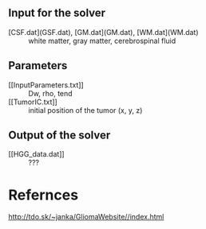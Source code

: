 ## Input for the solver

<dl>
  <dt>[CSF.dat](GSF.dat), [GM.dat](GM.dat), [WM.dat](WM.dat)</dt>
  <dd>white matter, gray matter,  cerebrospinal fluid</dd>
</dl>

## Parameters

<dl>
  <dt>[[InputParameters.txt]]</dt>
  <dd>Dw, rho, tend</dd>
  
  <dt>[[TumorIC.txt]]</dt>
  <dd>initial position of the tumor (x, y, z)</dd>
</dl>

## Output of the solver

<dl>
  <dt>[[HGG_data.dat]]</dt>
  <dd>???</dd>
</dl>

# Refernces

<http://tdo.sk/~janka/GliomaWebsite//index.html>
